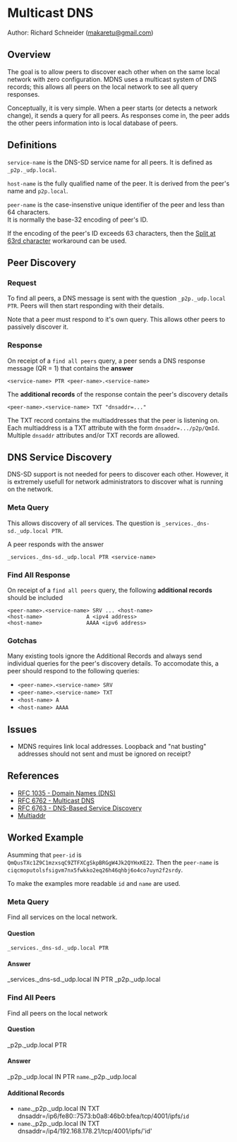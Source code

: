 # Multicast DNS
Author: Richard Schneider (makaretu@gmail.com)


## Overview

The goal is to allow peers to discover each other when on the same local network with zero configuration. 
MDNS uses a multicast system of DNS records; this allows all peers on the local network to see all query responses.

Conceptually, it is very simple.  When a peer starts (or detects a network change), it sends a query for all peers. 
As responses come in, the peer adds the other peers information into is local database of peers.

## Definitions

`service-name` is the DNS-SD service name for all peers. It is defined as `_p2p._udp.local`.

`host-name` is the fully qualified name of the peer.  It is derived from the peer's name and `p2p.local`.

`peer-name` is the case-insenstive unique identifier of the peer and less than 64 characters.  
It is normally the base-32 encoding of peer's ID. 

If the encoding of the peer's ID exceeds 63 characters, then the [Split at 63rd character](https://github.com/ipfs/in-web-browsers/issues/89#issue-341357014) 
workaround can be used.

## Peer Discovery

### Request

To find all peers, a DNS message is sent with the question `_p2p._udp.local PTR`. 
Peers will then start responding with their details.  

Note that a peer must respond to it's own query.  This allows other peers to passively discover it.

### Response

On receipt of a `find all peers` query, a peer sends a DNS response message (QR = 1) that contains
the **answer**

    <service-name> PTR <peer-name>.<service-name>
    
The **additional records** of the response contain the peer's discovery details

    <peer-name>.<service-name> TXT "dnsaddr=..."
    
The TXT record contains the multiaddresses that the peer is listening on.  Each multiaddress 
is a TXT attribute with the form `dnsaddr=.../p2p/QmId`.  Multiple `dnsaddr` attributes 
and/or TXT records are allowed.

## DNS Service Discovery

DNS-SD support is not needed for peers to discover each other.  However, it is 
extremely usefull for network administrators to discover what is running on the 
network.

### Meta Query

This allows discovery of all services.  The question is `_services._dns-sd._udp.local PTR`.

A peer responds with the answer

    _services._dns-sd._udp.local PTR <service-name>
    
### Find All Response

On receipt of a `find all peers` query, the following **additional records** should be included

    <peer-name>.<service-name> SRV ... <host-name>
    <host-name>              A <ipv4 address>
    <host-name>              AAAA <ipv6 address>
   
### Gotchas

Many existing tools ignore the Additional Records and always send individual queries for the 
peer's discovery details. To accomodate this, a peer should respond to the following queries:

- `<peer-name>.<service-name> SRV`
- `<peer-name>.<service-name> TXT`
- `<host-name> A`
- `<host-name> AAAA`

## Issues

- MDNS requires link local addresses.  Loopback and "nat busting" addresses should not sent and must
 be ignored on receipt?
 
## References

- [RFC 1035 - Domain Names (DNS)](https://tools.ietf.org/html/rfc1035)
- [RFC 6762 - Multicast DNS](https://tools.ietf.org/html/rfc6762)
- [RFC 6763 - DNS-Based Service Discovery](https://tools.ietf.org/html/rfc6763)
- [Multiaddr](https://github.com/multiformats/multiaddr)

## Worked Example

Asumming that `peer-id` is `QmQusTXc1Z9C1mzxsqC9ZTFXCgSkpBRGgW4Jk2QYHxKE22`.  Then the `peer-name` is `ciqcmoputolsfsigvm7nx5fwkko2eq26h46qhbj6o4co7uyn2f2srdy`.

To make the examples more readable `id` and `name` are used.


### Meta Query

Find all services on the local network.

#### Question

`_services._dns-sd._udp.local PTR`

#### Answer

_services._dns-sd._udp.local IN PTR _p2p._udp.local

### Find All Peers

Find all peers on the local network

#### Question

_p2p._udp.local PTR

#### Answer

_p2p._udp.local IN PTR `name`._p2p._udp.local

#### Additional Records

- `name`._p2p._udp.local IN TXT dnsaddr=/ip6/fe80::7573:b0a8:46b0:bfea/tcp/4001/ipfs/`id`
- `name`._p2p._udp.local IN TXT dnsaddr=/ip4/192.168.178.21/tcp/4001/ipfs/'id'
